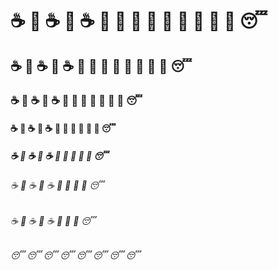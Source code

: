 # :coffee: :baby_bottle: :coffee: :baby_bottle: :coffee: :baby_bottle: :pizza: :beers: :beers: :beers: :beers: :beers: :beers: :beers: :sleeping: 
## :coffee: :baby_bottle: :coffee: :baby_bottle: :coffee: :baby_bottle: :pizza: :beers: :beers: :beers: :beers: :beers: :beers:  :sleeping: 
### :coffee: :baby_bottle: :coffee: :baby_bottle: :coffee: :baby_bottle: :pizza: :beers: :beers: :beers: :beers: :beers:  :sleeping: 
#### :coffee: :baby_bottle: :coffee: :baby_bottle: :coffee: :baby_bottle: :pizza: :beers: :beers: :beers: :beers:  :sleeping: 
##### :coffee: :baby_bottle: :coffee: :baby_bottle: :coffee: :baby_bottle: :pizza: :beers: :beers: :beers: :sleeping: 
###### :coffee: :baby_bottle: :coffee: :baby_bottle: :coffee: :baby_bottle: :pizza: :beers: :beers:  :sleeping:
###### :coffee: :baby_bottle: :coffee: :baby_bottle: :coffee: :baby_bottle: :pizza: :beers: :sleeping:
###### :sleeping: :sleeping: :sleeping: :sleeping: :sleeping: :sleeping: :sleeping: :sleeping:
